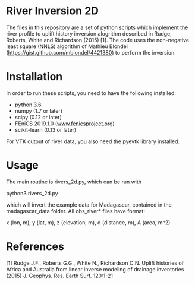 River Inversion 2D
==================

The files in this repository are a set of python scripts which implement the 
river profile to uplift history inversion alogrithm described in Rudge, Roberts,
White and Richardson (2015) [1]. The code uses the non-negative least square 
(NNLS) algorithm of Mathieu Blondel (https://gist.github.com/mblondel/4421380) 
to perform the inversion.

Installation
============

In order to run these scripts, you need to have the following installed:

* python 3.6
* numpy (1.7 or later)
* scipy (0.12 or later)
* FEniCS 2019.1.0 (www.fenicsproject.org)
* scikit-learn (0.13 or later)

For VTK output of river data, you also need the pyevtk library
installed.

Usage
=====

The main routine is rivers_2d.py, which can be run with

python3 rivers_2d.py

which will invert the example data for Madagascar, contained in the 
madagascar_data folder. All obs_river* files have format:

x (lon, m), y (lat, m), z (elevation, m), d (distance, m), A (area, m^2)

References
==========

[1] Rudge J.F., Roberts G.G., White N., Richardson C.N. Uplift histories of 
Africa and Australia from linear inverse modeling of drainage inventories (2015) 
J. Geophys. Res. Earth Surf. 120:1-21
